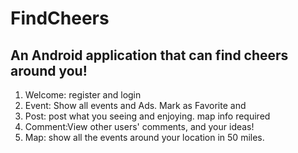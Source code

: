 # FindCheers

## An Android application that can find cheers around you!

1. Welcome: register and login
2. Event: Show all events and Ads. Mark as Favorite and 
3. Post: post what you seeing and enjoying. map info required
4. Comment:View other users' comments, and your ideas!
5. Map: show all the events around your location in 50 miles. 
